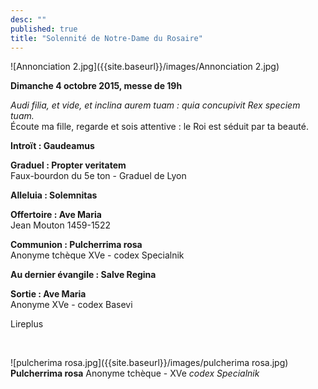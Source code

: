```yaml
---
desc: ""
published: true
title: "Solennité de Notre-Dame du Rosaire"
---
```




![Annonciation 2.jpg]({{site.baseurl}}/images/Annonciation 2.jpg)



**Dimanche 4 octobre 2015, messe de 19h** 

*Audi filia, et vide, et inclina aurem tuam : quia concupivit Rex speciem tuam.*  
Écoute ma fille, regarde et sois attentive : le Roi est séduit par ta beauté.

**Introït : Gaudeamus**

**Graduel : Propter veritatem**  
Faux-bourdon du 5e ton - Graduel de Lyon

**Alleluia : Solemnitas**

**Offertoire : Ave Maria**  
Jean Mouton 1459-1522

**Communion : Pulcherrima rosa**  
Anonyme tchèque XVe - codex Specialnik

**Au dernier évangile : Salve Regina**  

**Sortie : Ave Maria**  
Anonyme XVe - codex Basevi

Lireplus

&nbsp;

![pulcherima rosa.jpg]({{site.baseurl}}/images/pulcherima rosa.jpg)
**Pulcherrima rosa** Anonyme tchèque - XVe *codex Specialnik*
